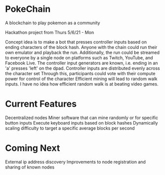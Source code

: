 # PokeChain
A blockchain to play pokemon as a community

Hackathon project from Thurs 5/6/21 - Mon

Concept idea is to make a bot that presses controller inputs based on ending characters of the block hash. Anyone with the chain could run their own emulator and playback the run. 
Additionally, the run could be streamed to everyone by a single node on platforms such as Twitch, YouTube, and Facebook Live.
The controller input generators are known, i.e. ending in an 'a' presses 'left' on the dpad. Controller inputs are distributed evenly across the character set
Through this, participants could vote with their compute power for control of the character
Efficient mining will lead to random walk inputs. I have no idea how efficient random walk is at beating video games.


# Current Features
Decentralized nodes
Miner software that can mine randomly or for specific button inputs
Execute keyboard inputs based on block hashes
Dynamically scaling difficulty to target a specific average blocks per second

# Coming Next
External ip address discovery
Improvements to node registration and sharing of known nodes
